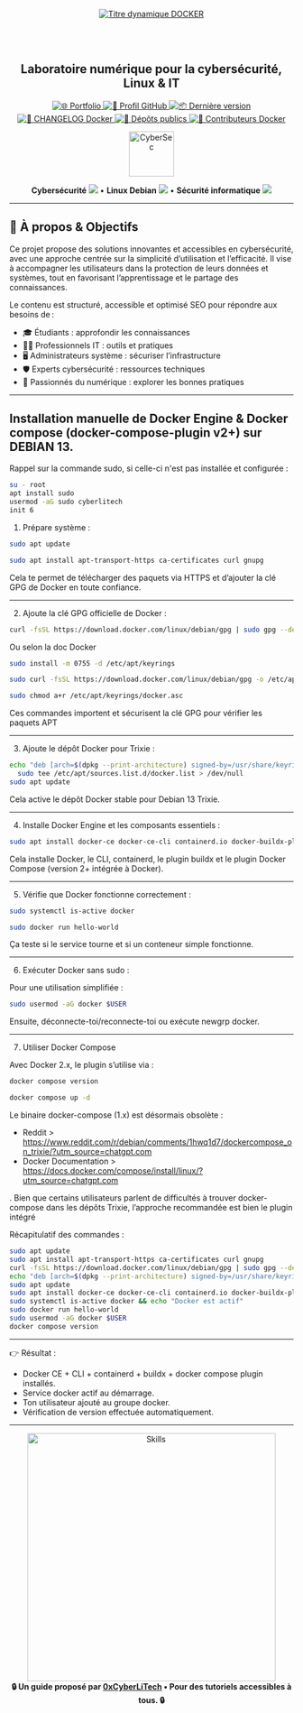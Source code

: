 <div align="center">

  <br></br>
  
  <a href="https://github.com/0xCyberLiTech">
    <img src="https://readme-typing-svg.herokuapp.com?font=JetBrains+Mono&size=50&duration=6000&pause=1000000000&color=FF0048&center=true&vCenter=true&width=1100&lines=%3EDOCKER_" alt="Titre dynamique DOCKER" />
  </a>
  
  <br></br>

  <h2>Laboratoire numérique pour la cybersécurité, Linux & IT</h2>

  <p align="center">
    <p align="center">
      <a href="https://0xcyberlitech.github.io/">
        <img src="https://img.shields.io/badge/Portfolio-0xCyberLiTech-181717?logo=github&style=flat-square" alt="🌐 Portfolio" />
      </a>
      <a href="https://github.com/0xCyberLiTech">
        <img src="https://img.shields.io/badge/Profil-GitHub-181717?logo=github&style=flat-square" alt="🔗 Profil GitHub" />
      </a>
      <a href="https://github.com/0xCyberLiTech/Docker/releases/latest">
        <img src="https://img.shields.io/github/v/release/0xCyberLiTech/Docker?label=version&style=flat-square&color=blue" alt="📦 Dernière version" />
      </a>
      <a href="https://github.com/0xCyberLiTech/Docker/blob/main/CHANGELOG.md">
        <img src="https://img.shields.io/badge/📄%20Changelog-Docker-blue?style=flat-square" alt="📄 CHANGELOG Docker" />
      </a>
      <a href="https://github.com/0xCyberLiTech?tab=repositories">
        <img src="https://img.shields.io/badge/Dépôts-publics-blue?style=flat-square" alt="📂 Dépôts publics" />
      </a>
      <a href="https://github.com/0xCyberLiTech/Docker/graphs/contributors">
        <img src="https://img.shields.io/badge/👥%20Contributeurs-cliquez%20ici-007ec6?style=flat-square" alt="👥 Contributeurs Docker" />
      </a>
    </p>
  </p>

</div>

<div align="center">
  <img src="https://img.icons8.com/fluency/96/000000/cyber-security.png" alt="CyberSec" width="80"/>
</div>

<div align="center">
  <p>
    <strong>Cybersécurité</strong> <img src="https://img.icons8.com/color/24/000000/lock--v1.png"/> • <strong>Linux Debian</strong> <img src="https://img.icons8.com/color/24/000000/linux.png"/> • <strong>Sécurité informatique</strong> <img src="https://img.icons8.com/color/24/000000/shield-security.png"/>
  </p>
</div>

---

## 🚀 À propos & Objectifs

Ce projet propose des solutions innovantes et accessibles en cybersécurité, avec une approche centrée sur la simplicité d’utilisation et l’efficacité. Il vise à accompagner les utilisateurs dans la protection de leurs données et systèmes, tout en favorisant l’apprentissage et le partage des connaissances.

Le contenu est structuré, accessible et optimisé SEO pour répondre aux besoins de :
- 🎓 Étudiants : approfondir les connaissances
- 👨‍💻 Professionnels IT : outils et pratiques
- 🖥️ Administrateurs système : sécuriser l’infrastructure
- 🛡️ Experts cybersécurité : ressources techniques
- 🚀 Passionnés du numérique : explorer les bonnes pratiques

---

## Installation manuelle de Docker Engine & Docker compose (docker-compose-plugin v2+) sur DEBIAN 13.

Rappel sur la commande sudo, si celle-ci n'est pas installée et configurée :

```bash
su - root
apt install sudo
usermod -aG sudo cyberlitech
init 6
```

1. Prépare système :

```bash
sudo apt update
```

```bash
sudo apt install apt-transport-https ca-certificates curl gnupg
```

Cela te permet de télécharger des paquets via HTTPS et d’ajouter la clé GPG de Docker en toute confiance.

---

2. Ajoute la clé GPG officielle de Docker :

```bash
curl -fsSL https://download.docker.com/linux/debian/gpg | sudo gpg --dearmor -o /usr/share/keyrings/docker.gpg
```

Ou selon la doc Docker

```bash
sudo install -m 0755 -d /etc/apt/keyrings
```

```bash
sudo curl -fsSL https://download.docker.com/linux/debian/gpg -o /etc/apt/keyrings/docker.asc
```

```bash
sudo chmod a+r /etc/apt/keyrings/docker.asc
```

Ces commandes importent et sécurisent la clé GPG pour vérifier les paquets APT

---

3. Ajoute le dépôt Docker pour Trixie :

```bash
echo "deb [arch=$(dpkg --print-architecture) signed-by=/usr/share/keyrings/docker.gpg] https://download.docker.com/linux/debian trixie stable" | \
  sudo tee /etc/apt/sources.list.d/docker.list > /dev/null
sudo apt update
```

Cela active le dépôt Docker stable pour Debian 13 Trixie.

---

4. Installe Docker Engine et les composants essentiels :

```bash
sudo apt install docker-ce docker-ce-cli containerd.io docker-buildx-plugin docker-compose-plugin
```

Cela installe Docker, le CLI, containerd, le plugin buildx et le plugin Docker Compose (version 2+ intégrée à Docker).

---

5. Vérifie que Docker fonctionne correctement :

```bash
sudo systemctl is-active docker
```

```bash
sudo docker run hello-world
```

Ça teste si le service tourne et si un conteneur simple fonctionne.

---

6. Exécuter Docker sans sudo :

Pour une utilisation simplifiée :

```bash
sudo usermod -aG docker $USER
```

Ensuite, déconnecte-toi/reconnecte-toi ou exécute newgrp docker.

---

7. Utiliser Docker Compose

Avec Docker 2.x, le plugin s’utilise via :

```bash
docker compose version
```

```bash
docker compose up -d
```

Le binaire docker-compose (1.x) est désormais obsolète :
- Reddit > https://www.reddit.com/r/debian/comments/1hwq1d7/dockercompose_on_trixie/?utm_source=chatgpt.com
- Docker Documentation > https://docs.docker.com/compose/install/linux/?utm_source=chatgpt.com

. Bien que certains utilisateurs parlent de difficultés à trouver docker-compose dans les dépôts Trixie, l’approche recommandée est bien le plugin intégré

Récapitulatif des commandes :

```bash
sudo apt update
sudo apt install apt-transport-https ca-certificates curl gnupg
curl -fsSL https://download.docker.com/linux/debian/gpg | sudo gpg --dearmor -o /usr/share/keyrings/docker.gpg
echo "deb [arch=$(dpkg --print-architecture) signed-by=/usr/share/keyrings/docker.gpg] https://download.docker.com/linux/debian trixie stable" | sudo tee /etc/apt/sources.list.d/docker.list > /dev/null
sudo apt update
sudo apt install docker-ce docker-ce-cli containerd.io docker-buildx-plugin docker-compose-plugin
sudo systemctl is-active docker && echo "Docker est actif"
sudo docker run hello-world
sudo usermod -aG docker $USER
docker compose version
```

---

👉 Résultat :

- Docker CE + CLI + containerd + buildx + docker compose plugin installés.
- Service docker actif au démarrage.
- Ton utilisateur ajouté au groupe docker.
- Vérification de version effectuée automatiquement.

---

<div align="center">
  <a href="https://github.com/0xCyberLiTech" target="_blank" rel="noopener">
    <img src="https://skillicons.dev/icons?i=linux,debian,bash,docker,nginx,git,vim,python,markdown" alt="Skills" width="440">
  </a>
</div>

<div align="center">
  <b>🔒 Un guide proposé par <a href="https://github.com/0xCyberLiTech">0xCyberLiTech</a> • Pour des tutoriels accessibles à tous. 🔒</b>
</div>

